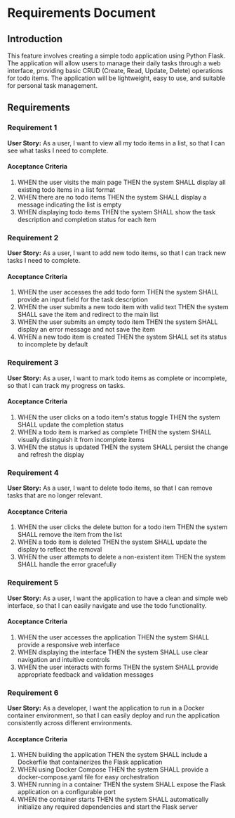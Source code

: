 # Requirements Document

## Introduction

This feature involves creating a simple todo application using Python Flask. The application will allow users to manage their daily tasks through a web interface, providing basic CRUD (Create, Read, Update, Delete) operations for todo items. The application will be lightweight, easy to use, and suitable for personal task management.

## Requirements

### Requirement 1

**User Story:** As a user, I want to view all my todo items in a list, so that I can see what tasks I need to complete.

#### Acceptance Criteria

1. WHEN the user visits the main page THEN the system SHALL display all existing todo items in a list format
2. WHEN there are no todo items THEN the system SHALL display a message indicating the list is empty
3. WHEN displaying todo items THEN the system SHALL show the task description and completion status for each item

### Requirement 2

**User Story:** As a user, I want to add new todo items, so that I can track new tasks I need to complete.

#### Acceptance Criteria

1. WHEN the user accesses the add todo form THEN the system SHALL provide an input field for the task description
2. WHEN the user submits a new todo item with valid text THEN the system SHALL save the item and redirect to the main list
3. WHEN the user submits an empty todo item THEN the system SHALL display an error message and not save the item
4. WHEN a new todo item is created THEN the system SHALL set its status to incomplete by default

### Requirement 3

**User Story:** As a user, I want to mark todo items as complete or incomplete, so that I can track my progress on tasks.

#### Acceptance Criteria

1. WHEN the user clicks on a todo item's status toggle THEN the system SHALL update the completion status
2. WHEN a todo item is marked as complete THEN the system SHALL visually distinguish it from incomplete items
3. WHEN the status is updated THEN the system SHALL persist the change and refresh the display

### Requirement 4

**User Story:** As a user, I want to delete todo items, so that I can remove tasks that are no longer relevant.

#### Acceptance Criteria

1. WHEN the user clicks the delete button for a todo item THEN the system SHALL remove the item from the list
2. WHEN a todo item is deleted THEN the system SHALL update the display to reflect the removal
3. WHEN the user attempts to delete a non-existent item THEN the system SHALL handle the error gracefully

### Requirement 5

**User Story:** As a user, I want the application to have a clean and simple web interface, so that I can easily navigate and use the todo functionality.

#### Acceptance Criteria

1. WHEN the user accesses the application THEN the system SHALL provide a responsive web interface
2. WHEN displaying the interface THEN the system SHALL use clear navigation and intuitive controls
3. WHEN the user interacts with forms THEN the system SHALL provide appropriate feedback and validation messages

### Requirement 6

**User Story:** As a developer, I want the application to run in a Docker container environment, so that I can easily deploy and run the application consistently across different environments.

#### Acceptance Criteria

1. WHEN building the application THEN the system SHALL include a Dockerfile that containerizes the Flask application
2. WHEN using Docker Compose THEN the system SHALL provide a docker-compose.yaml file for easy orchestration
3. WHEN running in a container THEN the system SHALL expose the Flask application on a configurable port
4. WHEN the container starts THEN the system SHALL automatically initialize any required dependencies and start the Flask server
